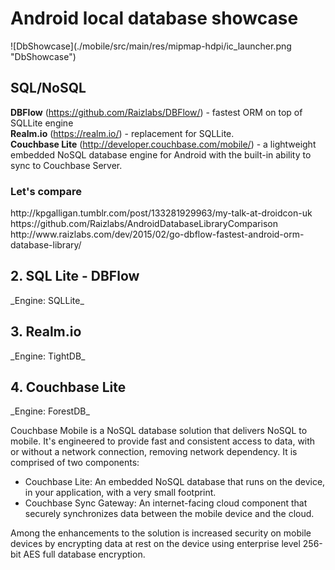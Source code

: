 <h1>Android local database showcase</h1>
![DbShowcase](./mobile/src/main/res/mipmap-hdpi/ic_launcher.png "DbShowcase")

<h2>SQL/NoSQL</h2>

**DBFlow** (https://github.com/Raizlabs/DBFlow/) - fastest ORM on top of SQLLite engine  
**Realm.io** (https://realm.io/) - replacement for SQLLite.  
**Couchbase Lite** (http://developer.couchbase.com/mobile/) - a lightweight embedded NoSQL database engine for Android with the built-in ability to sync to Couchbase Server.  

<h3>Let's compare</h3>
http://kpgalligan.tumblr.com/post/133281929963/my-talk-at-droidcon-uk
https://github.com/Raizlabs/AndroidDatabaseLibraryComparison
http://www.raizlabs.com/dev/2015/02/go-dbflow-fastest-android-orm-database-library/


<h2>2. SQL Lite - DBFlow</h2>
_Engine: SQLLite_

<h2>3. Realm.io</h2>
_Engine: TightDB_

<h2>4. Couchbase Lite</h2>
_Engine: ForestDB_

Couchbase Mobile is a NoSQL database solution that delivers NoSQL to mobile. 
It's engineered to provide fast and consistent access to data, 
with or without a network connection, removing network dependency. 
It is comprised of two components:

* Couchbase Lite: An embedded NoSQL database that runs on the device, in your application, with a very small footprint.
* Couchbase Sync Gateway: An internet-facing cloud component that securely synchronizes data between the mobile device and the cloud.

Among the enhancements to the solution is increased security on mobile devices 
by encrypting data at rest on the device using enterprise level 256-bit AES full database encryption. 
